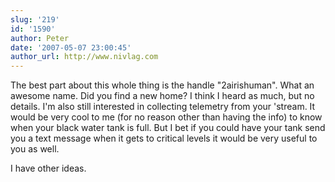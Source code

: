 ```yaml
---
slug: '219'
id: '1590'
author: Peter
date: '2007-05-07 23:00:45'
author_url: http://www.nivlag.com
---
```

The best part about this whole thing is the handle "2airishuman".  What an awesome name.  Did you find a new home? I think I heard as much, but no details.  I'm also still interested in collecting telemetry from your 'stream.  It would be very cool to me (for no reason other than having the info) to know when your black water tank is full.  But I bet if you could have your tank send you a text message when it gets to critical levels it would be very useful to you as well.

I have other ideas.
